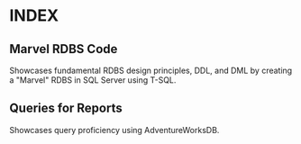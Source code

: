 # INDEX
## Marvel RDBS Code
Showcases fundamental RDBS design principles, DDL, and DML by creating a "Marvel" RDBS in SQL Server using T-SQL. 

## Queries for Reports
Showcases query proficiency using AdventureWorksDB.
